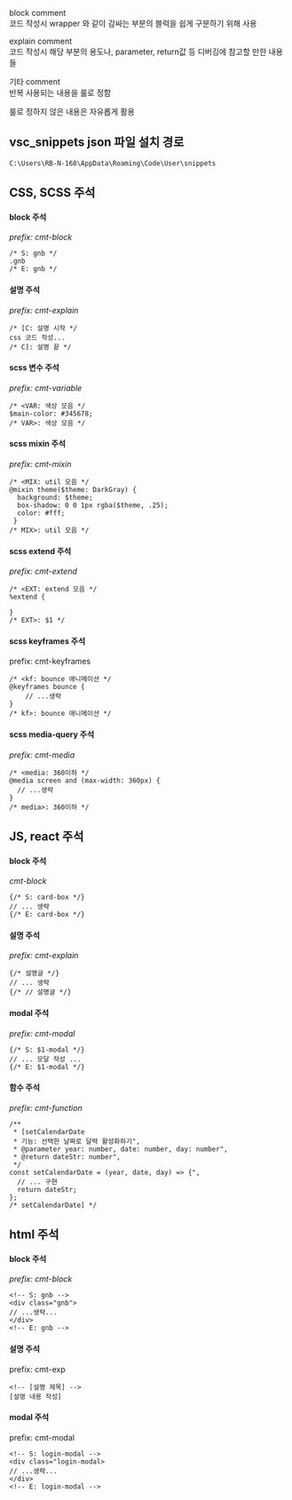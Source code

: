 block comment  
코드 작성시 wrapper 와 같이 감싸는 부분의 블럭을 쉽게 구분하기 위해 사용

explain comment  
코드 작성시 해당 부분의 용도나, parameter, return값 등 디버깅에 참고할 만한 내용들

기타 comment  
반복 사용되는 내용을 룰로 정함

룰로 정하지 않은 내용은 자유롭게 활용
<br />
## vsc_snippets json 파일 설치 경로
`C:\Users\RB-N-168\AppData\Roaming\Code\User\snippets`
<br />
## CSS, SCSS 주석
#### block 주석
*prefix: cmt-block*
```
/* S: gnb */
.gnb
/* E: gnb */
```
#### 설명 주석
*prefix: cmt-explain*
```
/* [C: 설명 시작 */
css 코드 작성...
/* C]: 설명 끝 */
```
#### scss 변수 주석
*prefix: cmt-variable*
```
/* <VAR: 색상 모음 */
$main-color: #345678;
/* VAR>: 색상 모음 */
```

#### scss mixin 주석
*prefix: cmt-mixin*
```
/* <MIX: util 모음 */
@mixin theme($theme: DarkGray) {
  background: $theme;
  box-shadow: 0 0 1px rgba($theme, .25);
  color: #fff;
 }
/* MIX>: util 모음 */
```

#### scss extend 주석
*prefix: cmt-extend*
```
/* <EXT: extend 모음 */
%extend {

}
/* EXT>: $1 */
```

#### scss keyframes 주석
prefix: cmt-keyframes
```
/* <kf: bounce 애니메이션 */
@keyframes bounce {
	// ...생략
}
/* kf>: bounce 애니메이션 */
```

#### scss media-query 주석
*prefix: cmt-media*
```
/* <media: 360이하 */
@media screen and (max-width: 360px) {
  // ...생략
}
/* media>: 360이하 */
```

## JS, react 주석
#### block 주석
*cmt-block* 
```
{/* S: card-box */}
// ... 생략
{/* E: card-box */}
```

#### 설명 주석
*prefix: cmt-explain*  
```
{/* 설명글 */}
// ... 생략
{/* // 설명글 */}
```

#### modal 주석
*prefix: cmt-modal*
```
{/* S: $1-modal */}
// ... 모달 작성 ...
{/* E: $1-modal */}
```

#### 함수 주석
*prefix: cmt-function*
```
/**
 * [setCalendarDate
 * 기능: 선택한 날짜로 달력 활성화하기",
 * @parameter year: number, date: number, day: number",
 * @return dateStr: number",
 */
const setCalendarDate = (year, date, day) => {",
  // ... 구현
  return dateStr;
};
/* setCalendarDate] */
```

## html 주석
#### block 주석
*prefix: cmt-block*
```
<!-- S: gnb -->
<div class="gnb">
// ...생략...
</div>
<!-- E: gnb -->
```
#### 설명 주석
prefix: cmt-exp
```
<!-- [설명 제목] -->
[설명 내용 작성]
```
#### modal 주석
prefix: cmt-modal
```
<!-- S: login-modal -->
<div class="login-modal>
// ...생략...
</div>
<!-- E: login-modal -->
```
